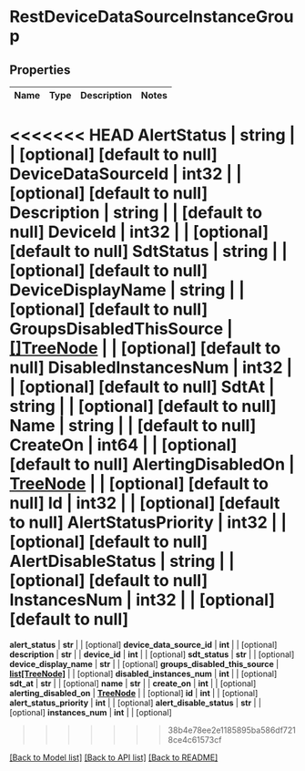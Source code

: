 # RestDeviceDataSourceInstanceGroup

## Properties
Name | Type | Description | Notes
------------ | ------------- | ------------- | -------------
<<<<<<< HEAD
**AlertStatus** | **string** |  | [optional] [default to null]
**DeviceDataSourceId** | **int32** |  | [optional] [default to null]
**Description** | **string** |  | [default to null]
**DeviceId** | **int32** |  | [optional] [default to null]
**SdtStatus** | **string** |  | [optional] [default to null]
**DeviceDisplayName** | **string** |  | [optional] [default to null]
**GroupsDisabledThisSource** | [**[]TreeNode**](TreeNode.md) |  | [optional] [default to null]
**DisabledInstancesNum** | **int32** |  | [optional] [default to null]
**SdtAt** | **string** |  | [optional] [default to null]
**Name** | **string** |  | [default to null]
**CreateOn** | **int64** |  | [optional] [default to null]
**AlertingDisabledOn** | [**TreeNode**](TreeNode.md) |  | [optional] [default to null]
**Id** | **int32** |  | [optional] [default to null]
**AlertStatusPriority** | **int32** |  | [optional] [default to null]
**AlertDisableStatus** | **string** |  | [optional] [default to null]
**InstancesNum** | **int32** |  | [optional] [default to null]
=======
**alert_status** | **str** |  | [optional] 
**device_data_source_id** | **int** |  | [optional] 
**description** | **str** |  | 
**device_id** | **int** |  | [optional] 
**sdt_status** | **str** |  | [optional] 
**device_display_name** | **str** |  | [optional] 
**groups_disabled_this_source** | [**list[TreeNode]**](TreeNode.md) |  | [optional] 
**disabled_instances_num** | **int** |  | [optional] 
**sdt_at** | **str** |  | [optional] 
**name** | **str** |  | 
**create_on** | **int** |  | [optional] 
**alerting_disabled_on** | [**TreeNode**](TreeNode.md) |  | [optional] 
**id** | **int** |  | [optional] 
**alert_status_priority** | **int** |  | [optional] 
**alert_disable_status** | **str** |  | [optional] 
**instances_num** | **int** |  | [optional] 
>>>>>>> 38b4e78ee2e1185895ba586df7218ce4c61573cf

[[Back to Model list]](../README.md#documentation-for-models) [[Back to API list]](../README.md#documentation-for-api-endpoints) [[Back to README]](../README.md)


